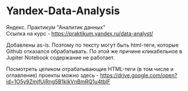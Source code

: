 # Yandex-Data-Analysis
Яндекс. Практикум "Аналитик данных"<br/>
Ссылка на курс - https://praktikum.yandex.ru/data-analyst/

Добавлены as-is. Поэтому по тексту могут быть html-теги, которые Github отказался обрабатывать. По этой же причине кликабельное в Jupiter Notebook содержание не работает.

Посмотреть целиком отрабатывающие HTML-теги (в том числе и оглавление) проекты можно здесь - https://drive.google.com/open?id=1O5y9ZmjfUjRng5B1kIkVnBmRQ1u4tbIF
